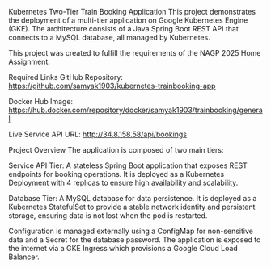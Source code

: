 Kubernetes Two-Tier Train Booking Application
This project demonstrates the deployment of a multi-tier application on Google Kubernetes Engine (GKE). The architecture consists of a Java Spring Boot REST API that connects to a MySQL database, all managed by Kubernetes.

This project was created to fulfill the requirements of the NAGP 2025 Home Assignment.

Required Links
GitHub Repository: https://github.com/samyak1903/kubernetes-trainbooking-app

Docker Hub Image: https://hub.docker.com/repository/docker/samyak1903/trainbooking/general

Live Service API URL: http://34.8.158.58/api/bookings

Project Overview
The application is composed of two main tiers:

Service API Tier: A stateless Spring Boot application that exposes REST endpoints for booking operations. It is deployed as a Kubernetes Deployment with 4 replicas to ensure high availability and scalability.

Database Tier: A MySQL database for data persistence. It is deployed as a Kubernetes StatefulSet to provide a stable network identity and persistent storage, ensuring data is not lost when the pod is restarted.

Configuration is managed externally using a ConfigMap for non-sensitive data and a Secret for the database password. The application is exposed to the internet via a GKE Ingress which provisions a Google Cloud Load Balancer.
